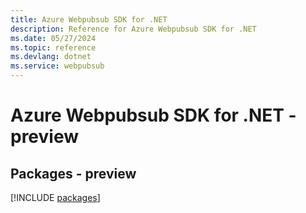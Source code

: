 ```yaml
---
title: Azure Webpubsub SDK for .NET
description: Reference for Azure Webpubsub SDK for .NET
ms.date: 05/27/2024
ms.topic: reference
ms.devlang: dotnet
ms.service: webpubsub
---
```

# Azure Webpubsub SDK for .NET - preview
## Packages - preview
[!INCLUDE [packages](webpubsub-index.md)]